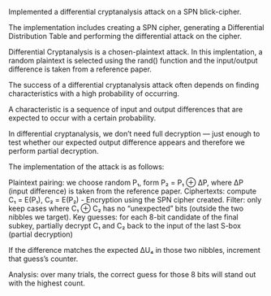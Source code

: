 Implemented a differential cryptanalysis attack on a SPN blick-cipher. 

The implementation includes creating a SPN cipher, generating a Differential Distribution Table and performing the differential attack on the cipher. 

Differential Cryptanalysis is a chosen-plaintext attack. In this implentation, a random plaintext is selected using the rand() function and the input/output difference is taken from a reference paper. 

The success of a differential cryptanalysis attack often depends on finding characteristics with a high probability of occurring. 

A characteristic is a sequence of input and output differences that are expected to occur with a certain probability. 

In differential cryptanalysis, we don’t need full decryption — just enough to test whether our expected output difference appears and therefore we perform partial decryption. 

The implementation of the attack is as follows:

Plaintext pairing: we choose random P₁, form P₂ = P₁ ⊕ ΔP, where ΔP (input difference) is taken from the reference paper. 
Ciphertexts: compute C₁ = E(P₁), C₂ = E(P₂) - Encryption using the SPN cipher created.
Filter: only keep cases where C₁ ⊕ C₂ has no “unexpected” bits (outside the two nibbles we target).
Key guesses: for each 8-bit candidate of the final subkey, partially decrypt C₁ and C₂ back to the input of the last S-box (partial decryption)

If the difference matches the expected ΔU₄ in those two nibbles, increment that guess’s counter.

Analysis: over many trials, the correct guess for those 8 bits will stand out with the highest count.
